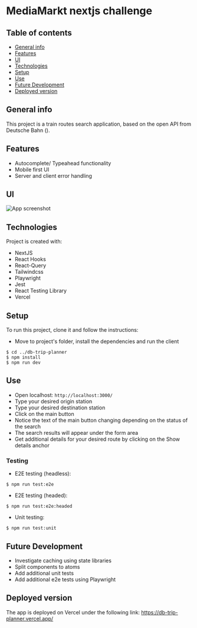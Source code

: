 # MediaMarkt nextjs challenge
## Table of contents
* [General info](#general-info)
* [Features](#features)
* [UI](#ui)
* [Technologies](#technologies)
* [Setup](#setup)
* [Use](#use)
* [Future Development](#future-development)
* [Deployed version](#deployed-version)

## General info
This project is a train routes search application, based on the open API from Deutsche Bahn ().

## Features
* Autocomplete/ Typeahead functionality
* Mobile first UI
* Server and client error handling 

## UI
![App screenshot](./images/screenshot.png)

## Technologies
Project is created with:
* NextJS
* React Hooks
* React-Query
* Tailwindcss
* Playwright
* Jest
* React Testing Library
* Vercel

## Setup
To run this project, clone it and follow the instructions:
- Move to project's folder, install the dependencies and run the client
```
$ cd ../db-trip-planner
$ npm install
$ npm run dev
```

## Use
- Open localhost: `http://localhost:3000/`
- Type your desired origin station
- Type your desired destination station
- Click on the main button
- Notice the text of the main button changing depending on the status of the search
- The search results will appear under the form area
- Get additional details for your desired route by clicking on the Show details anchor

### Testing
* E2E testing (headless):
```
$ npm run test:e2e
```

* E2E testing (headed):
```
$ npm run test:e2e:headed
```

* Unit testing:
```
$ npm run test:unit
```

## Future Development
* Investigate caching using state libraries
* Split components to atoms
* Add additional unit tests
* Add additional e2e tests using Playwright

## Deployed version
The app is deployed on Vercel under the following link: 
https://db-trip-planner.vercel.app/